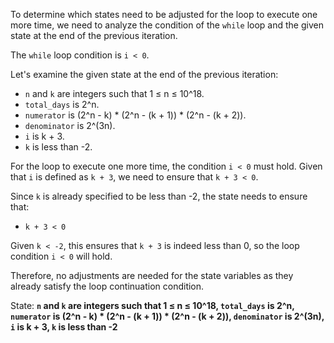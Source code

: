 To determine which states need to be adjusted for the loop to execute one more time, we need to analyze the condition of the `while` loop and the given state at the end of the previous iteration.

The `while` loop condition is `i < 0`.

Let's examine the given state at the end of the previous iteration:

- `n` and `k` are integers such that 1 ≤ n ≤ 10^18.
- `total_days` is 2^n.
- `numerator` is (2^n - k) * (2^n - (k + 1)) * (2^n - (k + 2)).
- `denominator` is 2^(3n).
- `i` is k + 3.
- `k` is less than -2.

For the loop to execute one more time, the condition `i < 0` must hold. Given that `i` is defined as `k + 3`, we need to ensure that `k + 3 < 0`.

Since `k` is already specified to be less than -2, the state needs to ensure that:
- `k + 3 < 0`

Given `k < -2`, this ensures that `k + 3` is indeed less than 0, so the loop condition `i < 0` will hold.

Therefore, no adjustments are needed for the state variables as they already satisfy the loop continuation condition.

State: **`n` and `k` are integers such that 1 ≤ n ≤ 10^18, `total_days` is 2^n, `numerator` is (2^n - k) * (2^n - (k + 1)) * (2^n - (k + 2)), `denominator` is 2^(3n), `i` is k + 3, `k` is less than -2**